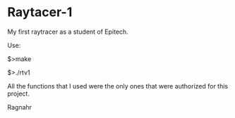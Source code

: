 Raytacer-1
==========

My first raytracer as a student of Epitech.

Use:

$>make

$>./rtv1

All the functions that I used were the only ones that were authorized for this project.

Ragnahr
